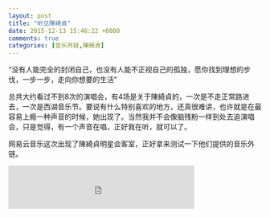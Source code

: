 ```yaml
---
layout: post
title: "听见陳綺貞"
date: 2015-12-13 15:46:22 +0800
comments: true
categories: [音乐外链,陳綺貞] 
---
```


“没有人能完全的封闭自己，也没有人能不正视自己的孤独，愿你找到理想的步伐，一步一步，走向你想要的生活”

<!--more-->
总共大约看过不到8次的演唱会，有4场是关于陳綺貞的，一次是不走正常路进去，一次是西湖音乐节。要说有什么特别喜欢的地方，还真很难讲，也许就是在最容易上瘾一种声音的时候，她出现了。当然我并不会像脑残粉一样到处去追演唱会，只是觉得，有一个声音在唱，正好我在听，就可以了。

网易云音乐这次出现了陳綺貞明星会客室，正好拿来测试一下他们提供的音乐外链。

<iframe frameborder="no" border="0" marginwidth="0" marginheight="0" width=370 height=86 src="http://music.163.com/outchain/player?type=3&id=15167013&auto=0&height=66"></iframe>
